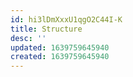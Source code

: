```yaml
---
id: hi3lDmXxxU1qgO2C44I-K
title: Structure
desc: ''
updated: 1639759645940
created: 1639759645940
---
```


